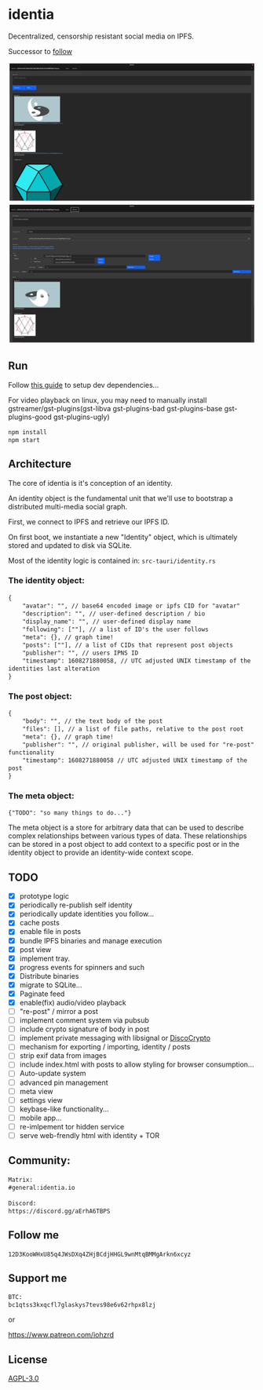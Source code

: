 # identia

Decentralized, censorship resistant social media on IPFS.

Successor to [follow](https://github.com/iohzrd/follow)

![](screenshot1.png)
![](screenshot2.png)

## Run

Follow [this guide](https://tauri.studio/v1/guides/getting-started/prerequisites) to setup dev dependencies...

For video playback on linux, you may need to manually install gstreamer/gst-plugins(gst-libva gst-plugins-bad gst-plugins-base gst-plugins-good gst-plugins-ugly)

```
npm install
npm start
```

## Architecture

The core of identia is it's conception of an identity.

An identity object is the fundamental unit that we'll use to bootstrap a distributed multi-media social graph.

First, we connect to IPFS and retrieve our IPFS ID.

On first boot, we instantiate a new "Identity" object, which is ultimately stored and updated to disk via SQLite.

Most of the identity logic is contained in:
`src-tauri/identity.rs`

### The identity object:

```
{
    "avatar": "", // base64 encoded image or ipfs CID for "avatar"
    "description": "", // user-defined description / bio
    "display_name": "", // user-defined display name
    "following": [""], // a list of ID's the user follows
    "meta": {}, // graph time!
    "posts": [""], // a list of CIDs that represent post objects
    "publisher": "", // users IPNS ID
    "timestamp": 1608271880058, // UTC adjusted UNIX timestamp of the identities last alteration
}
```

### The post object:

```
{
    "body": "", // the text body of the post
    "files": [], // a list of file paths, relative to the post root
    "meta": {}, // graph time!
    "publisher": "", // original publisher, will be used for "re-post" functionality
    "timestamp": 1608271880058 // UTC adjusted UNIX timestamp of the post
}
```

### The meta object:

```
{"TODO": "so many things to do..."}
```

The meta object is a store for arbitrary data that can be used to describe complex relationships between various types of data.
These relationships can be stored in a post object to add context to a specific post or in the identity object to provide an identity-wide context scope.

## TODO

- [x] prototype logic
- [x] periodically re-publish self identity
- [x] periodically update identities you follow...
- [x] cache posts
- [x] enable file in posts
- [x] bundle IPFS binaries and manage execution
- [x] post view
- [x] implement tray.
- [x] progress events for spinners and such
- [x] Distribute binaries
- [x] migrate to SQLite...
- [x] Paginate feed
- [x] enable(fix) audio/video playback
- [ ] "re-post" / mirror a post
- [ ] implement comment system via pubsub
- [ ] include crypto signature of body in post
- [ ] implement private messaging with libsignal or [DiscoCrypto](https://discocrypto.com/#/)
- [ ] mechanism for exporting / importing, identity / posts
- [ ] strip exif data from images
- [ ] include index.html with posts to allow styling for browser consumption...
- [ ] Auto-update system
- [ ] advanced pin management
- [ ] meta view
- [ ] settings view
- [ ] keybase-like functionality...
- [ ] mobile app...
- [ ] re-imlpement tor hidden service
- [ ] serve web-frendly html with identity + TOR

## Community:

```
Matrix:
#general:identia.io

Discord:
https://discord.gg/aErhA6TBPS
```

## Follow me

```
12D3KooWHxU85q4JWsDXq4ZHjBCdjHHGL9wnMtqBMMgArkn6xcyz
```

## Support me

```
BTC:
bc1qtss3kxqcfl7glaskys7tevs98e6v62rhpx8lzj
```

or

https://www.patreon.com/iohzrd

## License

[AGPL-3.0](LICENSE)
